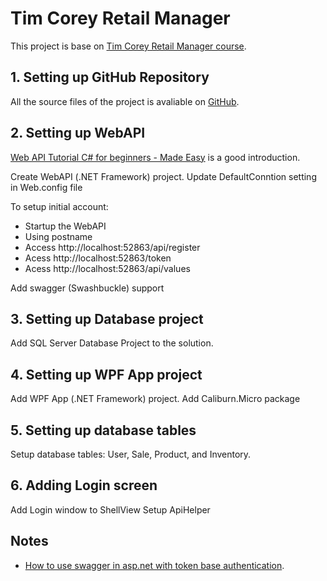 # Tim Corey Retail Manager

This project is base on [Tim Corey Retail Manager course].

## 1. Setting up GitHub Repository

All the source files of the project is avaliable on [GitHub].

## 2. Setting up WebAPI

[Web API Tutorial C# for beginners - Made Easy] is a good introduction.

Create WebAPI (.NET Framework) project.
Update DefaultConntion setting in Web.config file

To setup initial account:
- Startup the WebAPI
- Using postname
- Access http://localhost:52863/api/register
- Acess http://localhost:52863/token
- Acess http://localhost:52863/api/values

Add swagger (Swashbuckle) support

## 3. Setting up Database project

Add SQL Server Database Project to the solution.

## 4. Setting up WPF App project

Add WPF App (.NET Framework) project.
Add Caliburn.Micro package

## 5. Setting up database tables

Setup database tables: User, Sale, Product, and Inventory.

## 6. Adding Login screen

Add Login window to ShellView
Setup ApiHelper

## Notes

- [How to use swagger in asp.net with token base authentication](https://stackoverflow.com/questions/51117655/how-to-use-swagger-in-asp-net-webapi-2-0-with-token-based-authentication).

[Tim Corey Retail Manager course]: https://www.youtube.com/watch?v=Xtt6mS0p2_c&list=PLLWMQd6PeGY0bEMxObA6dtYXuJOGfxSPx&index=1
[GitHub]: https://github.com/minhl/TimCoRetailManager

[Web API Tutorial C# for beginners - Made Easy]: https://www.youtube.com/watch?v=_SfK-2MEbcE
